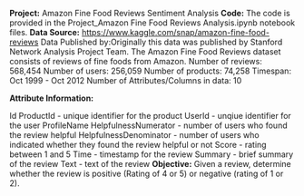 **Project:** Amazon Fine Food Reviews Sentiment Analysis
**Code:**
The code is provided in the Project_Amazon Fine Food Reviews Analysis.ipynb notebook files. 
**Data Source:** https://www.kaggle.com/snap/amazon-fine-food-reviews
Data Published by:Originally this data was published by Stanford Network Analysis Project Team.
The Amazon Fine Food Reviews dataset consists of reviews of fine foods from Amazon.
Number of reviews: 568,454
Number of users: 256,059
Number of products: 74,258
Timespan: Oct 1999 - Oct 2012
Number of Attributes/Columns in data: 10

**Attribute Information:**

Id
ProductId - unique identifier for the product
UserId - unqiue identifier for the user
ProfileName
HelpfulnessNumerator - number of users who found the review helpful
HelpfulnessDenominator - number of users who indicated whether they found the review helpful or not
Score - rating between 1 and 5
Time - timestamp for the review
Summary - brief summary of the review
Text - text of the review
**Objective:**
Given a review, determine whether the review is positive (Rating of 4 or 5) or negative (rating of 1 or 2).
